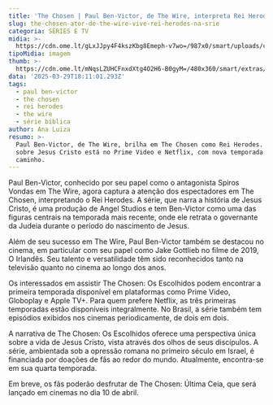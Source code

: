 ```yaml
---
title: 'The Chosen | Paul Ben-Victor, de The Wire, interpreta Rei Herodes na série'
slug: the-chosen-ator-de-the-wire-vive-rei-herodes-na-srie
categoria: SÉRIES E TV
midia: >-
  https://cdn.ome.lt/gLxJJpy4F4kszKbg8Emeph-v7wo=/987x0/smart/uploads/conteudo/fotos/thewirepaul.jpg
tipoMidia: imagem
thumb: >-
  https://cdn.ome.lt/mNqsLZUHCFnxdXtg4O2H6-B0gyM=/480x360/smart/extras/conteudos/thewirepaul.jpg
data: '2025-03-29T18:11:01.293Z'
tags:
  - paul ben-victor
  - the chosen
  - rei herodes
  - the wire
  - série bíblica
author: Ana Luiza
resumo: >-
  Paul Ben-Victor, de The Wire, brilha em The Chosen como Rei Herodes. A série
  sobre Jesus Cristo está no Prime Video e Netflix, com nova temporada a
  caminho.
---
```


Paul Ben-Victor, conhecido por seu papel como o antagonista Spiros Vondas em The Wire, agora captura a atenção dos espectadores em The Chosen, interpretando o Rei Herodes. A série, que narra a história de Jesus Cristo, é uma produção de Angel Studios e tem Ben-Victor como uma das figuras centrais na temporada mais recente, onde ele retrata o governante da Judeia durante o período do nascimento de Jesus.

Além de seu sucesso em The Wire, Paul Ben-Victor também se destacou no cinema, em particular com seu papel como Jake Gottlieb no filme de 2019, O Irlandês. Seu talento e versatilidade têm sido reconhecidos tanto na televisão quanto no cinema ao longo dos anos.

Os interessados em assistir The Chosen: Os Escolhidos podem encontrar a primeira temporada disponível em plataformas como Prime Video, Globoplay e Apple TV+. Para quem prefere Netflix, as três primeiras temporadas estão disponíveis integralmente. No Brasil, a série também tem episódios exibidos nos cinemas periodicamente, de dois em dois.

A narrativa de The Chosen: Os Escolhidos oferece uma perspectiva única sobre a vida de Jesus Cristo, vista através dos olhos de seus discípulos. A série, ambientada sob a opressão romana no primeiro século em Israel, é financiada por doações de fãs ao redor do mundo. Atualmente, encontra-se em sua quarta temporada.

Em breve, os fãs poderão desfrutar de The Chosen: Última Ceia, que será lançado em cinemas no dia 10 de abril.
